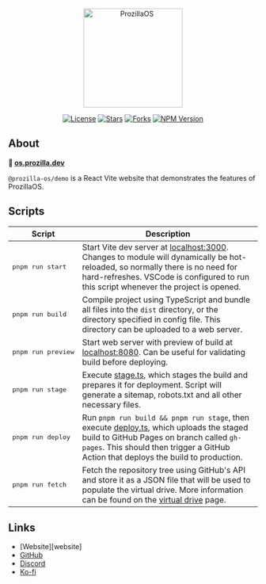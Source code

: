 <div align="center">
  <br />
  <p>
    <a href="https://os.prozilla.dev/"><img src="https://os.prozilla.dev/assets/logo.svg?v=2" height="200" alt="ProzillaOS" /></a>
  </p>
  <p>
    <a href="https://github.com/prozilla-os/ProzillaOS/blob/main/LICENSE.md"><img alt="License" src="https://img.shields.io/github/license/Prozilla/ProzillaOS?style=flat-square&color=FF4D5B&label=License"></a>
    <a href="https://github.com/prozilla-os/ProzillaOS"><img alt="Stars" src="https://img.shields.io/github/stars/Prozilla/ProzillaOS?style=flat-square&color=FED24C&label=%E2%AD%90"></a>
    <a href="https://github.com/prozilla-os/ProzillaOS"><img alt="Forks" src="https://img.shields.io/github/forks/Prozilla/ProzillaOS?style=flat-square&color=4D9CFF&label=Forks&logo=github"></a>
    <a href="https://www.npmjs.com/package/prozilla-os"><img alt="NPM Version" src="https://img.shields.io/npm/v/prozilla-os?logo=npm&style=flat-square&label=prozilla-os&color=FF4D5B"></a>
  </p>
</div>

## About 

**🔗 [os.prozilla.dev](https://os.prozilla.dev/)**

`@prozilla-os/demo` is a React Vite website that demonstrates the features of ProzillaOS.

## Scripts

| Script | Description |
| --- | --- |
| <pre>pnpm&nbsp;run&nbsp;start</pre> | Start Vite dev server at [localhost:3000](http://localhost:3000/). Changes to module will dynamically be hot-reloaded, so normally there is no need for hard-refreshes. VSCode is configured to run this script whenever the project is opened.
| <pre>pnpm&nbsp;run&nbsp;build</pre> | Compile project using TypeScript and bundle all files into the `dist` directory, or the directory specified in config file. This directory can be uploaded to a web server.
| <pre>pnpm&nbsp;run&nbsp;preview</pre> | Start web server with preview of build at [localhost:8080](http://localhost:8080/). Can be useful for validating build before deploying.
| <pre>pnpm&nbsp;run&nbsp;stage</pre> | Execute [stage.ts](./scripts/stage.ts), which stages the build and prepares it for deployment. Script will generate a sitemap, robots.txt and all other necessary files.
| <pre>pnpm&nbsp;run&nbsp;deploy</pre> | Run `pnpm run build && pnpm run stage`, then execute [deploy.ts](../scripts/deploy.ts), which uploads the staged build to GitHub Pages on branch called `gh-pages`. This should then trigger a GitHub Action that deploys the build to production.
| <pre>pnpm&nbsp;run&nbsp;fetch</pre> | Fetch the repository tree using GitHub's API and store it as a JSON file that will be used to populate the virtual drive. More information can be found on the [virtual drive](./features/virtual-drive/README.md) page.

## Links

- [Website][website]
- [GitHub][github]
- [Discord][discord]
- [Ko-fi][ko-fi]

[demo]: https://os.prozilla.dev/
[github]: https://github.com/prozilla-os/ProzillaOS/tree/main/packages/demo
[discord]: https://discord.gg/JwbyQP4tdz
[ko-fi]: https://ko-fi.com/prozilla